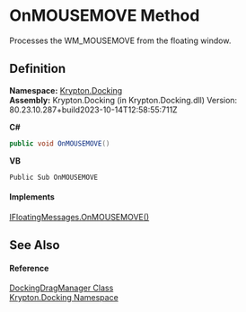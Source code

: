 # OnMOUSEMOVE Method


Processes the WM_MOUSEMOVE from the floating window.



## Definition
**Namespace:** <a href="98399376-cf41-9454-4b4d-4fab2ca20bc7.md">Krypton.Docking</a>  
**Assembly:** Krypton.Docking (in Krypton.Docking.dll) Version: 80.23.10.287+build2023-10-14T12:58:55:711Z

**C#**
``` C#
public void OnMOUSEMOVE()
```
**VB**
``` VB
Public Sub OnMOUSEMOVE
```



#### Implements
<a href="09965b78-73b7-fb8b-be6d-9cde169edb6f.md">IFloatingMessages.OnMOUSEMOVE()</a>  


## See Also


#### Reference
<a href="19778691-abac-8e23-120e-b1812d34bcd8.md">DockingDragManager Class</a>  
<a href="98399376-cf41-9454-4b4d-4fab2ca20bc7.md">Krypton.Docking Namespace</a>  
